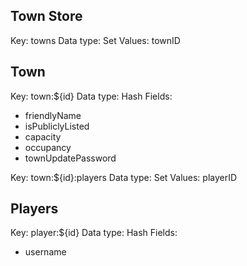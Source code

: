 ## Town Store
Key: towns
Data type: Set
Values: townID


## Town
Key: town:${id}
Data type: Hash
Fields:
- friendlyName 
- isPubliclyListed 
- capacity 
- occupancy
- townUpdatePassword

Key: town:${id}:players
Data type: Set
Values: playerID

## Players
Key: player:${id}
Data type: Hash
Fields:
- username
